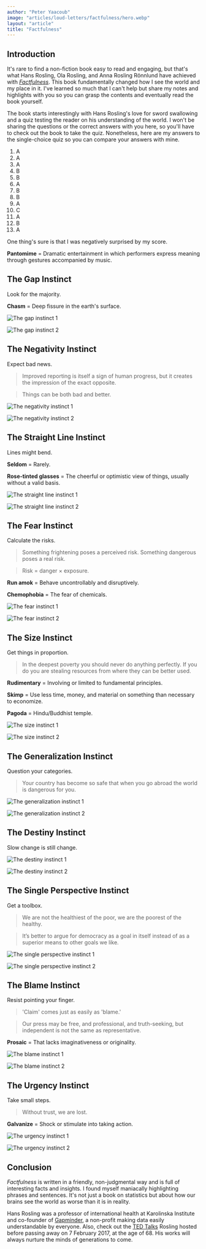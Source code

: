 ```yaml
---
author: "Peter Yaacoub"
image: "articles/loud-letters/factfulness/hero.webp"
layout: "article"
title: "Factfulness"
---
```


## Introduction

It's rare to find a non-fiction book easy to read and engaging, but that's what Hans Rosling, Ola Rosling, and Anna Rosling Rönnlund have achieved with [*Factfulness*](https://www.gapminder.org/factfulness-book/). This book fundamentally changed how I see the world and my place in it. I've learned so much that I can't help but share my notes and highlights with you so you can grasp the contents and eventually read the book yourself.

The book starts interestingly with Hans Rosling's love for sword swallowing and a quiz testing the reader on his understanding of the world. I won't be sharing the questions or the correct answers with you here, so you'll have to check out the book to take the quiz. Nonetheless, here are my answers to the single-choice quiz so you can compare your answers with mine.

1. A
2. A
3. A
4. B
5. B
6. A
7. B
8. B
9. A
10. C
11. A
12. B
13. A

One thing's sure is that I was negatively surprised by my score.

**Pantomime** = Dramatic entertainment in which performers express meaning through gestures accompanied by music.

## The Gap Instinct

Look for the majority.

**Chasm** = Deep fissure in the earth's surface.

![The gap instinct 1](/-assets/images/articles/loud-letters/factfulness/the-gap-instinct-1.webp)

![The gap instinct 2](/-assets/images/articles/loud-letters/factfulness/the-gap-instinct-2.webp)

## The Negativity Instinct

Expect bad news.

> Improved reporting is itself a sign of human progress, but it creates the impression of the exact opposite.

> Things can be both bad and better.

![The negativity instinct 1](/-assets/images/articles/loud-letters/factfulness/the-negativity-instinct-1.webp)

![The negativity instinct 2](/-assets/images/articles/loud-letters/factfulness/the-negativity-instinct-2.webp)

## The Straight Line Instinct

Lines might bend.

**Seldom** = Rarely.

**Rose-tinted glasses** = The cheerful or optimistic view of things, usually without a valid basis.

![The straight line instinct 1](/-assets/images/articles/loud-letters/factfulness/the-straight-line-instinct-1.webp)

![The straight line instinct 2](/-assets/images/articles/loud-letters/factfulness/the-straight-line-instinct-2.webp)

## The Fear Instinct

Calculate the risks.

> Something frightening poses a perceived risk. Something dangerous poses a real risk.

> Risk = danger × exposure.

**Run amok** = Behave uncontrollably and disruptively.

**Chemophobia** = The fear of chemicals.

![The fear instinct 1](/-assets/images/articles/loud-letters/factfulness/the-fear-instinct-1.webp)

![The fear instinct 2](/-assets/images/articles/loud-letters/factfulness/the-fear-instinct-2.webp)

## The Size Instinct

Get things in proportion.

> In the deepest poverty you should never do anything perfectly. If you do you are stealing resources from where they can be better used.

**Rudimentary** = Involving or limited to fundamental principles.

**Skimp** = Use less time, money, and material on something than necessary to economize.

**Pagoda** = Hindu/Buddhist temple.

![The size instinct 1](/-assets/images/articles/loud-letters/factfulness/the-size-instinct-1.webp)

![The size instinct 2](/-assets/images/articles/loud-letters/factfulness/the-size-instinct-2.webp)

## The Generalization Instinct

Question your categories.

> Your country has become so safe that when you go abroad the world is dangerous for you.

![The generalization instinct 1](/-assets/images/articles/loud-letters/factfulness/the-generalization-instinct-1.webp)

![The generalization instinct 2](/-assets/images/articles/loud-letters/factfulness/the-generalization-instinct-2.webp)

## The Destiny Instinct

Slow change is still change.

![The destiny instinct 1](/-assets/images/articles/loud-letters/factfulness/the-destiny-instinct-1.webp)

![The destiny instinct 2](/-assets/images/articles/loud-letters/factfulness/the-destiny-instinct-2.webp)

## The Single Perspective Instinct

Get a toolbox.

> We are not the healthiest of the poor, we are the poorest of the healthy.

> It’s better to argue for democracy as a goal in itself instead of as a superior means to other goals we like.

![The single perspective instinct 1](/-assets/images/articles/loud-letters/factfulness/the-single-perspective-instinct-1.webp)

![The single perspective instinct 2](/-assets/images/articles/loud-letters/factfulness/the-single-perspective-instinct-2.webp)

## The Blame Instinct

Resist pointing your finger.

> 'Claim' comes just as easily as 'blame.'

> Our press may be free, and professional, and truth-seeking, but independent is not the same as representative.

**Prosaic** = That lacks imaginativeness or originality.

![The blame instinct 1](/-assets/images/articles/loud-letters/factfulness/the-blame-instinct-1.webp)

![The blame instinct 2](/-assets/images/articles/loud-letters/factfulness/the-blame-instinct-2.webp)

## The Urgency Instinct

Take small steps.

> Without trust, we are lost.

**Galvanize** = Shock or stimulate into taking action.

![The urgency instinct 1](/-assets/images/articles/loud-letters/factfulness/the-urgency-instinct-1.webp)

![The urgency instinct 2](/-assets/images/articles/loud-letters/factfulness/the-urgency-instinct-2.webp)

## Conclusion

*Factfulness* is written in a friendly, non-judgmental way and is full of interesting facts and insights. I found myself maniacally highlighting phrases and sentences. It's not just a book on statistics but about how our brains see the world as worse than it is in reality.

Hans Rosling was a professor of international health at Karolinska Institute and co-founder of [Gapminder](https://www.gapminder.org), a non-profit making data easily understandable by everyone. Also, check out the [TED Talks](https://www.ted.com/playlists/474/the_best_hans_rosling_talks_yo) Rosling hosted before passing away on 7 February 2017, at the age of 68. His works will always nurture the minds of generations to come.

